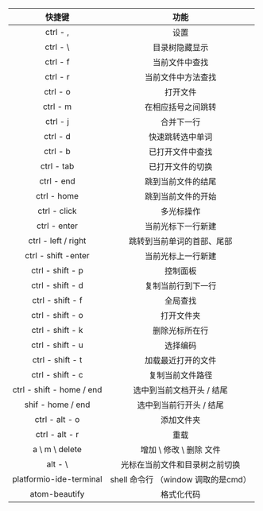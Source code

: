 | 快捷键 | 功能 |
|	:---: | :---: |
| ctrl - , | 设置 |
| ctrl - \ | 目录树隐藏显示 |
| ctrl - f | 当前文件中查找 |
| ctrl - r | 当前文件中方法查找 |
| ctrl - o | 打开文件 |
| ctrl - m | 在相应括号之间跳转 |
| ctrl - j | 合并下一行 |
|	ctrl - d |	快速跳转选中单词	|
| ctrl - b | 已打开文件中查找 |
| ctrl - tab | 已打开文件的切换 |
| ctrl - end | 跳到当前文件的结尾 |
| ctrl - home | 跳到当前文件的开始 |
| ctrl - click | 多光标操作 |
| ctrl - enter | 当前光标下一行新建 |
| ctrl - left / right | 跳转到当前单词的首部、尾部|
| ctrl - shift -enter |  当前光标上一行新建|
| ctrl - shift - p  |    控制面板|
| ctrl - shift - d  |    复制当前行到下一行|
| ctrl - shift - f  |    全局查找|
| ctrl - shift - o  |    打开文件夹|
| ctrl - shift - k |     删除光标所在行|
|	ctrl - shift - u	|	选择编码 |
|	ctrl - shift - t	|	加载最近打开的文件	|
|	ctrl - shift - c 	|	复制当前文件路径 |
|	ctrl - shift - home / end   |	选中到当前文档开头 / 结尾	|
|	shif - home / end	|	选中到当前行开头 / 结尾	|
| ctrl - alt - o  | 添加文件夹 |
|	ctrl - alt - r	|	重载 |
| a \ m \ delete  | 增加 \ 修改 \ 删除 文件 |
| alt - \ | 光标在当前文件和目录树之前切换 |
| platformio-ide-terminal | shell 命令行 （window 调取的是cmd）|
| atom-beautify | 格式化代码 |

